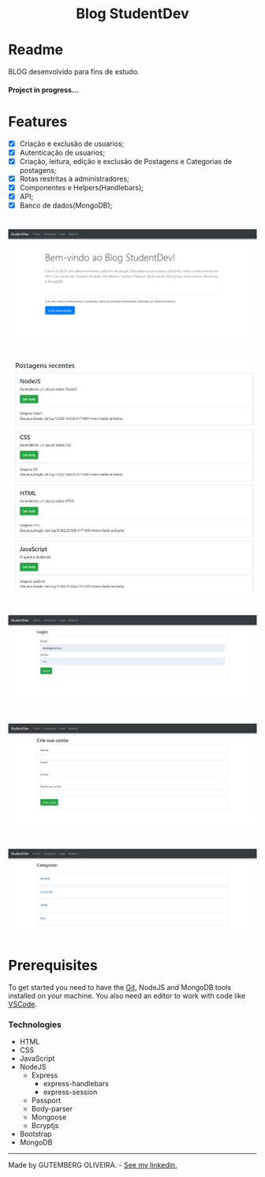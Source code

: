 <h1 align="center">Blog StudentDev</h1>

# Readme
<p>BLOG desenvolvido para fins de estudo.</p>
<h4>Project in progress...</h4>

# Features
- [x] Criação e exclusão de usuarios;
- [x] Autenticação de usuarios;
- [x] Criação, leitura, edição e exclusão de Postagens e Categorias de postagens;
- [x] Rotas restritas à administradores;
- [x] Componentes e Helpers(Handlebars);
- [x] API;
- [x] Banco de dados(MongoDB);

<h1>
    <img alt="Readme" title="Readme" src="./img/Home.png">
</h1>

<h1>
    <img alt="Readme" title="Readme" src="./img/Posts.jpg">
</h1>

<h1>
    <img alt="Readme" title="Readme" src="./img/Login.jpg">
</h1>

<h1>
    <img alt="Readme" title="Readme" src="./img/cadastro.jpg">
</h1>

<h1>
    <img alt="Readme" title="Readme" src="./img/Categorias.jpg">
</h1>

# Prerequisites
To get started you need to have the [Git](https://git-scm.com/), NodeJS and MongoDB tools installed on your machine. You also need an editor to work with code like [VSCode](https://code.visualstudio.com/).

### Technologies
- HTML
- CSS
- JavaScript
- NodeJS
    - Express
        - express-handlebars
        - express-session
    - Passport
    - Body-parser
    - Mongoose
    - Bcryptjs
- Bootstrap
- MongoDB

---

Made by GUTEMBERG OLIVEIRA. - [See my linkedin.](https://www.linkedin.com/in/gutemberg-oliveira-61a1b1116/)
